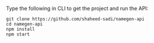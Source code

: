 Type the following in CLI to get the project and run the API:

    git clone https://github.com/shaheed-sadi/namegen-api
    cd namegen-api
    npm install
    npm start
